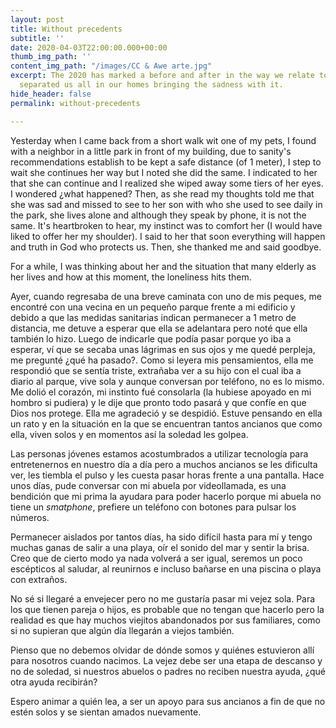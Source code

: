 ```yaml
---
layout: post
title: Without precedents
subtitle: ''
date: 2020-04-03T22:00:00.000+00:00
thumb_img_path: ''
content_img_path: "/images/CC & Awe arte.jpg"
excerpt: The 2020 has marked a before and after in the way we relate to others. COVID-19
  separated us all in our homes bringing the sadness with it.
hide_header: false
permalink: without-precedents

---
```

Yesterday when I came back from a short walk wit one of my pets, I found with a neighbor in a little park in front of my building, due to sanity's recommendations establish to be kept a safe distance (of 1 meter), I step to wait she continues her way but I noted she did the same. I indicated to her that she can continue and I realized she wiped away some tiers of her eyes. I wondered ¿what happened? Then, as she read my thoughts told me that she was sad and missed to see to her son with who she used to see daily in the park, she lives alone and although they speak by phone, it is not the same. It's heartbroken to hear, my instinct was to comfort her (I would have liked to offer her my shoulder). I said to her that soon everything will happen and truth in God who protects us. Then, she thanked me and said goodbye.

For a while, I was thinking about her and the situation that many elderly as her lives and how at this moment, the loneliness hits them.

 

Ayer, cuando regresaba de una breve caminata con uno de mis peques, me encontré con una vecina en un pequeño parque frente a mi edificio y debido a que las medidas sanitarias indican permanecer a 1 metro de distancia, me detuve a esperar que ella se adelantara pero noté que ella también lo hizo. Luego de indicarle que podía pasar porque yo iba a esperar, ví que se secaba unas lágrimas en sus ojos y me quedé perpleja, me pregunté ¿qué ha pasado?. Como si leyera mis pensamientos, ella me respondió que se sentía triste, extrañaba ver a su hijo con el cual iba a diario al parque, vive sola y aunque conversan por teléfono, no es lo mismo. Me dolió el corazón, mi instinto fué consolarla (la hubiese apoyado en mi hombro si pudiera) y le dije que pronto todo pasará y que confíe en que Dios nos protege. Ella me agradeció y se despidió. Estuve pensando en ella un rato y en la situación en la que se encuentran tantos ancianos que como ella, viven solos y en momentos así la soledad les golpea.

Las personas jóvenes estamos acostumbrados a utilizar tecnología para entretenernos en nuestro día a día pero a muchos ancianos se les dificulta ver, les tiembla el pulso y les cuesta pasar horas frente a una pantalla. Hace unos días, pude conversar con mi abuela por videollamada, es una bendición que mi prima la ayudara para poder hacerlo porque mi abuela no tiene un _smatphone_, prefiere un teléfono con botones para pulsar los números.

Permanecer aislados por tantos días, ha sido difícil hasta para mí y tengo muchas ganas de salir a una playa, oír el sonido del mar y sentir la brisa. Creo que de cierto modo ya nada volverá a ser igual, seremos un poco escépticos al saludar, al reunirnos e incluso bañarse en una piscina o playa con extraños.

No sé si llegaré a envejecer pero no me gustaría pasar mi vejez sola. Para los que tienen pareja o hijos, es probable que no tengan que hacerlo pero la realidad es que hay muchos viejitos abandonados por sus familiares, como si no supieran que algún día llegarán a viejos también.

Pienso que no debemos olvidar de dónde somos y quiénes estuvieron allí para nosotros cuando nacimos. La vejez debe ser una etapa de descanso y no de soledad, si nuestros abuelos o padres no reciben nuestra ayuda, ¿qué otra ayuda recibirán?

Espero animar a quién lea, a ser un apoyo para sus ancianos a fin de que no estén solos y se sientan amados nuevamente.